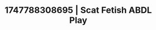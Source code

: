 ---
categories:
- Audio stimulation
- Virtual lover intimacy
- Consent-based play
- Spitroast
- Interactive NSFW
image: /assets/images/1747788308695.jpg
layout: post
seo:
  description: Featured content with artistic Scat Fetish, ABDL Play. HD images available.
  keywords: Scat Fetish, ABDL Play
  og_image: /assets/images/1747788308695.jpg
  schema_type: VisualArtwork
tags:
- ABDL Play
- '#1747788308695'
- Scat Fetish
title: 1747788308695 | Scat Fetish ABDL Play
---